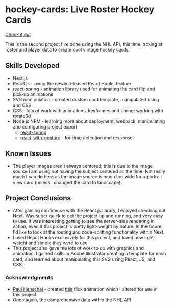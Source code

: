 # hockey-cards: Live Roster Hockey Cards

[Check it out](http://cgilroy.github.io/hockey-cards)

This is the second project I've done using the NHL API, this time looking at roster and player data to create cool vintage hockey cards.

## Skills Developed
* Next.js
* React.js - using the newly released React Hooks feature
* react-spring - animation library used for animating the card flip and pick-up animations
* SVG manipulation - created custom card template, manipulated using <filter> and CSS
* CSS - lots of work with animations, keyframes and timing; working with rotate3d
* Node.js NPM - learning more about deployment, webpack, manipulating and configuring project export
    * [react-spring](https://www.npmjs.com/package/react-spring)
    * [react-with-gesture](https://www.npmjs.com/package/react-with-gesture) - for drag detection and response

## Known Issues
* The player images aren't always centered; this is due to the image source I am using not having the subject centered all the time.  Not really much I can do here as the image source is much too wide for a portrait view card (unless I changed the card to landscape).

## Project Conclusions
* After gaining confidence with the React.js library, I enjoyed checking out Next.  Was super quick to get the project up and running, and very easy to use.  It was interesting getting to see the server-side rendering in action, even if this project is pretty light-weight by nature. In the future I'd like to look at the routing and code-splitting functionality within Next.
* I used React Hooks exclusively for this project, and loved how light-weight and simple they were to use.
* This project also gave me lots of work to do with graphics and animation.  I gained skills in Adobe Illustrator creating a template for each card, and learned about manipulating this SVG using React, JS, and CSS.

### Acknowledgments
* [Paul Henschel](https://github.com/drcmda) - created [this](https://codesandbox.io/s/j0y0vpz59) flick animation which I altered for use in this project
* Once again, the comprehensive data within the NHL API
